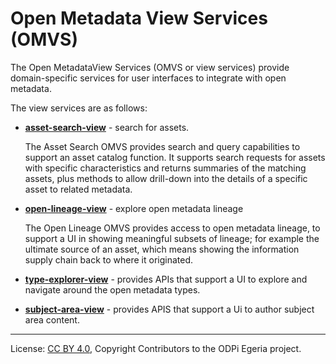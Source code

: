 <!-- SPDX-License-Identifier: CC-BY-4.0 -->
<!-- Copyright Contributors to the ODPi Egeria project. -->

# Open Metadata View Services (OMVS)

The Open MetadataView Services (OMVS or view services) provide domain-specific services
for user interfaces to integrate with open metadata.

The view services are as follows:

* **[asset-search-view](asset-search-view)** - search for assets.

  The Asset Search OMVS provides search and query capabilities to support an asset catalog function.
It supports search requests for assets with specific characteristics
and returns summaries of the matching assets, plus methods to allow drill-down
into the details of a specific asset to related metadata.

* **[open-lineage-view](open-lineage-view)** - explore open metadata lineage

  The Open Lineage OMVS provides access to open metadata lineage, to support a UI in showing
  meaningful subsets of lineage; for example the ultimate source of an asset, which means showing the 
  information supply chain back to where it originated.    
 
* **[type-explorer-view](type-explorer-view)** - provides APIs that support a UI to explore and navigate around 
the open metadata types.

* **[subject-area-view](subject-area-view)** - provides APIS that support a Ui to author subject area content. 

----
License: [CC BY 4.0](https://creativecommons.org/licenses/by/4.0/),
Copyright Contributors to the ODPi Egeria project.